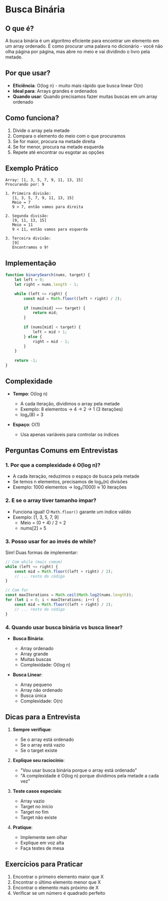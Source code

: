# Busca Binária

## O que é?
A busca binária é um algoritmo eficiente para encontrar um elemento em um array ordenado. É como procurar uma palavra no dicionário - você não olha página por página, mas abre no meio e vai dividindo o livro pela metade.

## Por que usar?
- **Eficiência**: O(log n) - muito mais rápido que busca linear O(n)
- **Ideal para**: Arrays grandes e ordenados
- **Quando usar**: Quando precisamos fazer muitas buscas em um array ordenado

## Como funciona?
1. Divide o array pela metade
2. Compara o elemento do meio com o que procuramos
3. Se for maior, procura na metade direita
4. Se for menor, procura na metade esquerda
5. Repete até encontrar ou esgotar as opções

## Exemplo Prático
```
Array: [1, 3, 5, 7, 9, 11, 13, 15]
Procurando por: 9

1. Primeira divisão:
   [1, 3, 5, 7, 9, 11, 13, 15]
   Meio = 7
   9 > 7, então vamos para direita

2. Segunda divisão:
   [9, 11, 13, 15]
   Meio = 11
   9 < 11, então vamos para esquerda

3. Terceira divisão:
   [9]
   Encontramos o 9!
```

## Implementação
```javascript
function binarySearch(nums, target) {
    let left = 0;
    let right = nums.length - 1;

    while (left <= right) {
        const mid = Math.floor((left + right) / 2);
        
        if (nums[mid] === target) {
            return mid;
        }
        
        if (nums[mid] < target) {
            left = mid + 1;
        } else {
            right = mid - 1;
        }
    }
    
    return -1;
}
```

## Complexidade
- **Tempo**: O(log n)
  - A cada iteração, dividimos o array pela metade
  - Exemplo: 8 elementos → 4 → 2 → 1 (3 iterações)
  - log₂(8) = 3

- **Espaço**: O(1)
  - Usa apenas variáveis para controlar os índices

## Perguntas Comuns em Entrevistas

### 1. Por que a complexidade é O(log n)?
- A cada iteração, reduzimos o espaço de busca pela metade
- Se temos n elementos, precisamos de log₂(n) divisões
- Exemplo: 1000 elementos → log₂(1000) ≈ 10 iterações

### 2. E se o array tiver tamanho ímpar?
- Funciona igual! O `Math.floor()` garante um índice válido
- Exemplo: [1, 3, 5, 7, 9]
  - Meio = (0 + 4) / 2 = 2
  - nums[2] = 5

### 3. Posso usar for ao invés de while?
Sim! Duas formas de implementar:

```javascript
// Com while (mais comum)
while (left <= right) {
    const mid = Math.floor((left + right) / 2);
    // ... resto do código
}

// Com for
const maxIterations = Math.ceil(Math.log2(nums.length));
for (let i = 0; i < maxIterations; i++) {
    const mid = Math.floor((left + right) / 2);
    // ... resto do código
}
```

### 4. Quando usar busca binária vs busca linear?
- **Busca Binária**: 
  - Array ordenado
  - Array grande
  - Muitas buscas
  - Complexidade: O(log n)

- **Busca Linear**: 
  - Array pequeno
  - Array não ordenado
  - Busca única
  - Complexidade: O(n)

## Dicas para a Entrevista
1. **Sempre verifique**:
   - Se o array está ordenado
   - Se o array está vazio
   - Se o target existe

2. **Explique seu raciocínio**:
   - "Vou usar busca binária porque o array está ordenado"
   - "A complexidade é O(log n) porque dividimos pela metade a cada vez"

3. **Teste casos especiais**:
   - Array vazio
   - Target no início
   - Target no fim
   - Target não existe

4. **Pratique**:
   - Implemente sem olhar
   - Explique em voz alta
   - Faça testes de mesa

## Exercícios para Praticar
1. Encontrar o primeiro elemento maior que X
2. Encontrar o último elemento menor que X
3. Encontrar o elemento mais próximo de X
4. Verificar se um número é quadrado perfeito 
